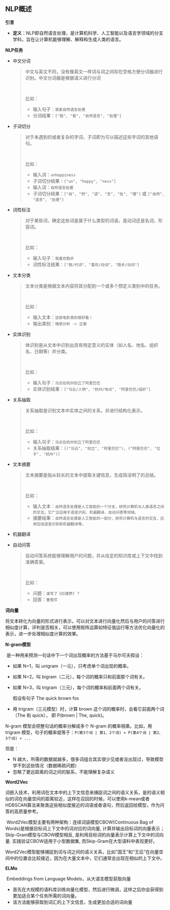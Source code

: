 ## NLP概述

**引言**

- **定义**：NLP即自然语言处理，是计算机科学、人工智能以及语言学领域的分支学科，旨在让计算机能够理解、解释和生成人类的语言。

**NLP任务**

* 中文分词

  > 中文与英文不同，没有像英文一样词与词之间存在空格方便分词器进行识别。中文分词器是根据语义进行分词
  >
  > ​
  >
  > 比如：
  >
  > - 输入句子：`我爱自然语言处理`
  > - 分词结果：`["我", "爱", "自然语言", "处理"]`

* 子词切分

  > 对于未遇到的或者复杂的字词，子词即为可以描述这些字词的其他语句。
  >
  > ​
  >
  > 比如：
  >
  > - 输入词：`unhappiness`
  > - 子词切分结果：`["un", "happy", "ness"]`
  > - 输入词：`自然语言处理`
  > - 子词切分结果：`["自", "然", "语", "言", "处", "理"]` 或 `["自然", "语言", "处理"]`

* 词性标注

  > 对于某些词，确定这些词是属于什么类型的词语，是动词还是名词，形容词。
  >
  > ​
  >
  > 比如：
  >
  > - 输入句子：`我喜欢跑步`
  > - 词性标注结果：`["我/代词", "喜欢/动词", "跑步/动词"]`

* 文本分类

  > 文本分类是根据文本内容将其分配到一个或多个预定义类别中的任务。
  >
  > ​
  >
  > 比如：
  >
  > - 输入文本：`这部电影真的很好看！`
  > - 输出类别：`情感分析 -> 正面`

* 实体识别

  > 体识别是从文本中识别出具有特定意义的实体（如人名、地名、组织名、日期等）并分类。
  >
  > ​
  >
  > 比如：
  >
  > - 输入句子：`马云在杭州创立了阿里巴巴`
  > - 实体识别结果：`["马云/人物", "杭州/地点", "阿里巴巴/组织"]`

* 关系抽取

  > 关系抽取是识别文本中实体之间的关系，并进行结构化表示。
  >
  > ​
  >
  > 比如：
  >
  > - 输入句子：`马云在杭州创立了阿里巴巴`
  > - 关系抽取结果：`[("马云", "创立", "阿里巴巴"), ("阿里巴巴", "位于", "杭州")]`

* 文本摘要

  > 文本摘要是指从较长的文本中提取关键信息，生成简洁明了的总结。
  >
  > ​
  >
  > 比如：
  >
  > - 输入文本：`自然语言处理是人工智能的一个分支，研究计算机与人类语言之间的交互。它广泛应用于语音识别、机器翻译、自动问答等领域。`
  > - 摘要结果：`自然语言处理是人工智能的一部分，研究计算机与语言的交互，应用包括语音识别和机器翻译等。`

* 机器翻译

* 自动问答

  > 自动问答系统能够理解用户的问题，并从给定的知识库或上下文中找到准确答案。
  >
  > ​
  >
  > 比如：
  >
  > - 问题：`谁写了《红楼梦》？`
  > - 回答：`曹雪芹`

 **词向量**

​	将文本转化为向量的形式进行表示，可以对文本进行向量化然后与用户的问答进行相似度计算，评判是否相关，可以使用矩阵运算如特征值运行等方法优化向量化的表示，进一步处理相似度计算的效果。

**N-gram模型** 

​	是一种用来预测一句话中下一个词出现概率的方法基于马尔可夫假设：

- 如果 N=1，叫 unigram（一元），只考虑单个词出现的概率。
- 如果 N=2，叫 bigram（二元），每个词的概率只和前面那个词有关。
- 如果 N=3，叫 trigram（三元），每个词的概率和前面两个词有关。

  假设有句子 The quick brown fox

- 用 trigram（三元模型）时，计算 brown 这个词的概率时，会看它前面两个词（The 和 quick），
  即 P(brown | The, quick)。

N-gram 模型会把整句话的概率分解成多个 N-gram 的概率相乘。比如，用 trigram 模型，句子的概率就等于：`P(第3个词 | 第1、2个词) × P(第4个词 | 第2、3个词) × ...`

但是：
- N 越大，所需的数据就越多，很多词组合其实很少见或者没出现过，导致模型学不到这些情况（数据稀疏问题）
- 忽略了更远距离的词之间的联系，不能理解复杂语义

**Word2Vec**

​	词嵌入技术，利用词在文本中的上下文信息来捕捉词之间的语义关系，是的语义相似的词在向量空间的距离较近，这样在召回的时候，可以使用k-mean或者HDBSCAN算法来聚类这些相似度接近的词语或者语句，然后返回给模型，作为问答的高质量参考。

​	Word2Vec模型主要有两种架构：连续词袋模型CBOW(Continuous Bag of Words)是根据目标词上下文中的词对应的词向量, 计算并输出目标词的向量表示；Skip-Gram模型与CBOW模型相反, 是利用目标词的向量表示计算上下文中的词向量. 实践验证CBOW适用于小型数据集, 而Skip-Gram在大型语料中表现更好。

​	Word2Vec模型能够捕捉到词与词之间的语义关系，比如”国王“和“王后”在向量空间中的位置会比较接近，因为在大量文本中，它们通常会出现在相似的上下文中。

**ELMo**

​	Embeddings from Language Models，从大语言模型获取向量

* 首先在大规模的语料库训练向量化模型，然后进行微调，这样之后你会获得到更加适合某个任务所需的词向量。
* 该方法能够获取到词汇的上下文信息，生成更加合适的词向量



